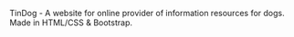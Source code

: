 TinDog - A website for online provider of information resources for dogs.
Made in HTML/CSS & Bootstrap.
